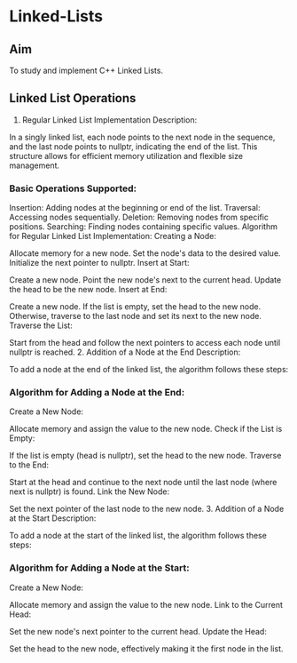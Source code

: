 # Linked-Lists
## Aim
To study and implement C++ Linked Lists. 
## Linked List Operations
1. Regular Linked List Implementation
Description:

In a singly linked list, each node points to the next node in the sequence, and the last node points to nullptr, indicating the end of the list. This structure allows for efficient memory utilization and flexible size management.

### Basic Operations Supported:

Insertion: Adding nodes at the beginning or end of the list.
Traversal: Accessing nodes sequentially.
Deletion: Removing nodes from specific positions.
Searching: Finding nodes containing specific values.
Algorithm for Regular Linked List Implementation:
Creating a Node:

Allocate memory for a new node.
Set the node's data to the desired value.
Initialize the next pointer to nullptr.
Insert at Start:

Create a new node.
Point the new node's next to the current head.
Update the head to be the new node.
Insert at End:

Create a new node.
If the list is empty, set the head to the new node.
Otherwise, traverse to the last node and set its next to the new node.
Traverse the List:

Start from the head and follow the next pointers to access each node until nullptr is reached.
2. Addition of a Node at the End
Description:

To add a node at the end of the linked list, the algorithm follows these steps:

### Algorithm for Adding a Node at the End:

Create a New Node:

Allocate memory and assign the value to the new node.
Check if the List is Empty:

If the list is empty (head is nullptr), set the head to the new node.
Traverse to the End:

Start at the head and continue to the next node until the last node (where next is nullptr) is found.
Link the New Node:

Set the next pointer of the last node to the new node.
3. Addition of a Node at the Start
Description:

To add a node at the start of the linked list, the algorithm follows these steps:

### Algorithm for Adding a Node at the Start:

Create a New Node:

Allocate memory and assign the value to the new node.
Link to the Current Head:

Set the new node's next pointer to the current head.
Update the Head:

Set the head to the new node, effectively making it the first node in the list.
